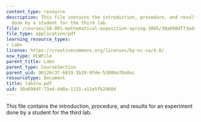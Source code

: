 ```yaml
---
content_type: resource
description: This file contains the introduction, procedure, and results for an experiment
  done by a student for the third lab.
file: /courses/18-091-mathematical-exposition-spring-2005/30a698df73addd8a1115a11e5fb2460d_lab3rw.pdf
file_type: application/pdf
learning_resource_types:
- Labs
license: https://creativecommons.org/licenses/by-nc-sa/4.0/
ocw_type: OCWFile
parent_title: Labs
parent_type: CourseSection
parent_uid: 90126c3f-6819-5b19-9fde-53006e78a8ac
resourcetype: Document
title: lab3rw.pdf
uid: 30a698df-73ad-dd8a-1115-a11e5fb2460d
---
```

This file contains the introduction, procedure, and results for an experiment done by a student for the third lab.